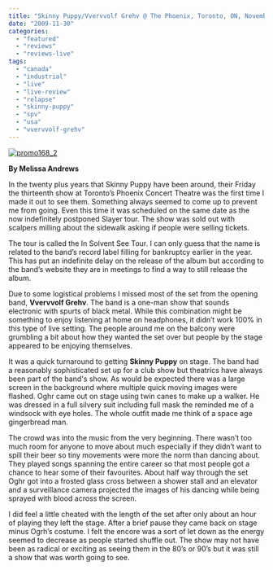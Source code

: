 ```yaml
---
title: "Skinny Puppy/Vvervvolf Grehv @ The Phoenix, Toronto, ON, November 13, 2009"
date: "2009-11-30"
categories: 
  - "featured"
  - "reviews"
  - "reviews-live"
tags: 
  - "canada"
  - "industrial"
  - "live"
  - "live-review"
  - "relapse"
  - "skinny-puppy"
  - "spv"
  - "usa"
  - "vvervvolf-grehv"
---
```


[![promo168_2](http://www.hellbound.ca/wp-content/uploads/2009/11/promo168_2.jpg "promo168_2")](http://www.hellbound.ca/wp-content/uploads/2009/11/promo168_2.jpg)

**By Melissa Andrews**

In the twenty plus years that Skinny Puppy have been around, their Friday the thirteenth show at Toronto’s Phoenix Concert Theatre was the first time I made it out to see them. Something always seemed to come up to prevent me from going. Even this time it was scheduled on the same date as the now indefinitely postponed Slayer tour. The show was sold out with scalpers milling about the sidewalk asking if people were selling tickets.

The tour is called the In Solvent See Tour. I can only guess that the name is related to the band’s record label filling for bankruptcy earlier in the year. This has put an indefinite delay on the release of the album but according to the band’s website they are in meetings to find a way to still release the album.

Due to some logistical problems I missed most of the set from the opening band, **Vvervvolf Grehv**. The band is a one-man show that sounds electronic with spurts of black metal. While this combination might be something to enjoy listening at home on headphones, it didn’t work 100% in this type of live setting. The people around me on the balcony were grumbling a bit about how they wanted the set over but people by the stage appeared to be enjoying themselves.

It was a quick turnaround to getting **Skinny Puppy** on stage. The band had a reasonably sophisticated set up for a club show but theatrics have always been part of the band's show. As would be expected there was a large screen in the background where multiple quick moving images were flashed. Oghr came out on stage using twin canes to make up a walker. He was dressed in a full silvery suit including full mask the reminded me of a windsock with eye holes. The whole outfit made me think of a space age gingerbread man.

The crowd was into the music from the very beginning. There wasn’t too much room for anyone to move about much especially if they didn’t want to spill their beer so tiny movements were more the norm than dancing about. They played songs spanning the entire career so that most people got a chance to hear some of their favourites. About half way through the set Oghr got into a frosted glass cross between a shower stall and an elevator and a surveillance camera projected the images of his dancing while being sprayed with blood across the screen.

I did feel a little cheated with the length of the set after only about an hour of playing they left the stage. After a brief pause they came back on stage minus Ogrh’s costume. I felt the encore was a sort of let down as the energy seemed to decrease as people started shuffle out. The show may not have been as radical or exciting as seeing them in the 80’s or 90’s but it was still a show that was worth going to see.
